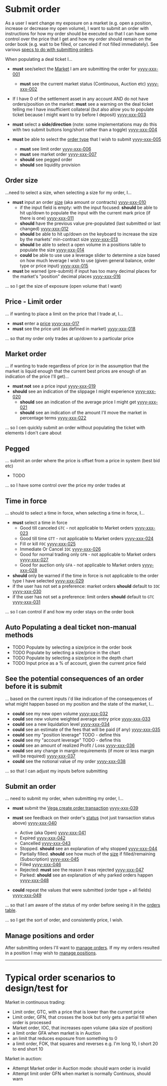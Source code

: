 # Submit order
As a user I want change my exposure on a market (e.g. open a position, increase or decrease my open volume), I want to submit an order with instructions for how my order should be executed so that I can have some control over the price that I get and how my order should remain on the order book (e.g. wait to be filled, or canceled if not filled immediately). See various [specs to do with submitting orders](../protocol#orders).

When populating a deal ticket I...

- **must** see/select the [Market](./7001-DATA-data_display.md#market) I am are submitting the order for <a name="yyyy-xxx-001" href="#yyyy-xxx-001">yyyy-xxx-001</a>
  - **must** see the current market status (Continuous, Auction etc) <a name="yyyy-xxx-002" href="#yyyy-xxx-002">yyyy-xxx-002</a>

- If I have 0 of the settlement asset in any account AND do not have orders/position on the market: **must** see a warning on the deal ticket telling me I have insufficient collateral (but also allow you to populate ticket because I might want to try before I deposit) <a name="yyyy-xxx-003" href="#yyyy-xxx-003">yyyy-xxx-003</a>

- **must** select a **side/direction** (note: some implementations may do this with two submit buttons long/short rather than a toggle) <a name="yyyy-xxx-004" href="#yyyy-xxx-004">yyyy-xxx-004</a>

- **must** be able to select the [order type](../protocol/0014-ORDT-order_types.md) that I wish to submit <a name="yyyy-xxx-005" href="#yyyy-xxx-005">yyyy-xxx-005</a>
  - **must** see limit order <a name="yyyy-xxx-006" href="#yyyy-xxx-006">yyyy-xxx-006</a>
  - **must** see market order <a name="yyyy-xxx-007" href="#yyyy-xxx-007">yyyy-xxx-007</a>
  - **should** see pegged order <!-- <a name="yyyy-xxx-008" href="#yyyy-xxx-008">yyyy-xxx-008</a> -->
  - **should** see liquidity provision <!-- <a name="yyyy-xxx-009" href="#yyyy-xxx-009">yyyy-xxx-009</a> -->

## Order size

...need to select a size, when selecting a size for my order, I...

- **must** input an order [size](7001-DATA-data_display.md#size) (aka amount or contracts) <a name="yyyy-xxx-010" href="#yyyy-xxx-010">yyyy-xxx-010</a>
  - if the input field is empty: with the input focused: **should** be able to hit up/down to populate the input with the current mark price (if there is one) <a name="yyyy-xxx-011" href="#yyyy-xxx-011">yyyy-xxx-011</a>
  - **should** have the previous value pre-populated (last submitted or last changed) <a name="yyyy-xxx-012" href="#yyyy-xxx-012">yyyy-xxx-012</a>
  - **should** be able to hit up/down on the keyboard to increase the size by the markets' min-contract size <a name="yyyy-xxx-013" href="#yyyy-xxx-013">yyyy-xxx-013</a>
  - **should** be able to select a open volume in a positions table to populate the size <a name="yyyy-xxx-014" href="#yyyy-xxx-014">yyyy-xxx-014</a> 
  - **could** be able to use use a leverage slider to determine a size based on how much leverage I wish to use (given general balance, order type or price input) <a name="yyyy-xxx-015" href="#yyyy-xxx-015">yyyy-xxx-015</a>
- **must** be warned (pre-submit) if input has too many decimal places for the market's "position" decimal places <a name="yyyy-xxx-016" href="#yyyy-xxx-016">yyyy-xxx-016</a> 

... so I get the size of exposure (open volume that I want)

## Price - Limit order

... if wanting to place a limit on the price that I trade at, I...

- **must** enter a [price](7001-DATA-data_display.md#quote-price) <a name="yyyy-xxx-17" href="#yyyy-xxx-17">yyyy-xxx-017</a> 
- **must** see the price unit (as defined in market) <a name="yyyy-xxx-018" href="#yyyy-xxx-018">yyyy-xxx-018</a>

... so that my order only trades at up/down to a particular price

## Market order

... if wanting to trade regardless of price (or in the assumption that the market is liquid enough that the current best prices are enough of an indication of the price I'll get)...

- **must not** see a price input <a name="yyyy-xxx-019" href="#yyyy-xxx-019">yyyy-xxx-019</a>
- **should** see an indication of the slippage I might experience <a name="yyyy-xxx-020" href="#yyyy-xxx-020">yyyy-xxx-020</a>
  - **should** see an indication of the average price I might get <a name="yyyy-xxx-021" href="#yyyy-xxx-021">yyyy-xxx-021</a>
  - **should** see an indication of the amount I'll move the market in percentage terms <a name="yyyy-xxx-022" href="#yyyy-xxx-022">yyyy-xxx-022</a>

... so I cen quickly submit an order without populating the ticket with elements I don't care about

## Pegged

... submit an order where the price is offset from a price in system (best bid etc)

- TODO

... so I have some control over the price my order trades at

## Time in force

... should to select a time in force, when selecting a time in force, I...

- **must** select a time in force
  - Good till canceled `GTC` - not applicable to Market orders <a name="yyyy-xxx-023" href="#yyyy-xxx-023">yyyy-xxx-023</a>
  - Good till time `GTT` - not applicable to Market orders <a name="yyyy-xxx-024" href="#yyyy-xxx-024">yyyy-xxx-024</a>
  - Fill or kill `FOC` <a name="yyyy-xxx-025" href="#yyyy-xxx-025">yyyy-xxx-025</a>
  - Immediate Or Cancel `IOC` <a name="yyyy-xxx-026" href="#yyyy-xxx-026">yyyy-xxx-026</a>
  - Good for normal trading only `GFN` - not applicable to Market orders <a name="yyyy-xxx-027" href="#yyyy-xxx-027">yyyy-xxx-027</a>
  - Good for auction only `GFA` - not applicable to Market orders <a name="yyyy-xxx-028" href="#yyyy-xxx-028">yyyy-xxx-028</a>
- **should** only be warned if the time in force is not applicable to the order type I have selected <a name="yyyy-xxx-029" href="#yyyy-xxx-029">yyyy-xxx-029</a>
- if the user has not set a preference: market orders **should** default to `IOC` <a name="yyyy-xxx-030" href="#yyyy-xxx-030">yyyy-xxx-030</a>
- if the user has not set a preference: limit orders **should** default to `GTC` <a name="yyyy-xxx-031" href="#yyyy-xxx-031">yyyy-xxx-031</a>

... so I can control if and how my order stays on the order book

## Auto Populating a deal ticket non-manual methods

- TODO Populate by selecting a size/price in the order book
- TODO Populate by selecting a size/price in the chart
- TODO Populate by selecting a size/price in the depth chart
- TODO Input price as a % of account, given the current price field

## See the potential consequences of an order before it is submit
... based on the current inputs i'd like indication of the consequences of what might happen based on my position and the state of the market, I...

- **could** see my new open volume <a name="yyyy-xxx-032" href="#yyyy-xxx-032">yyyy-xxx-032</a>
- **could** see new volume weighted average entry price <a name="yyyy-xxx-033" href="#yyyy-xxx-033">yyyy-xxx-033</a>
- **could** see a new liquidation level <a name="yyyy-xxx-034" href="#yyyy-xxx-034">yyyy-xxx-034</a>
- **could** see an estimate of the fees that will be paid (if any) <a name="yyyy-xxx-035" href="#yyyy-xxx-035">yyyy-xxx-035</a>
- **could** see my "position leverage" TODO - define this
- **could** see my "account leverage" TODO - define this 
- **could** see an amount of realized Profit / Loss <a name="yyyy-xxx-036" href="#yyyy-xxx-036">yyyy-xxx-036</a>
- **could** see any change in margin requirements (if more or less margin will be required) <a name="yyyy-xxx-037" href="#yyyy-xxx-037">yyyy-xxx-037</a>
- **could** see the notional value of my order <a name="yyyy-xxx-038" href="#yyyy-xxx-038">yyyy-xxx-038</a>

... so that I can adjust my inputs before submitting

## Submit an order

... need to submit my order, when submitting my order, I... 

- **must** submit the [Vega create order transaction](0013-WTXN-submit_vega_transaction.md) <a name="yyyy-xxx-039" href="#yyyy-xxx-039">yyyy-xxx-039</a>

- **must** see feedback on their order's [status](https://docs.vega.xyz/docs/mainnet/grpc/vega/vega.proto#orderstatus) (not just transaction status above) <a name="yyyy-xxx-040" href="#yyyy-xxx-040">yyyy-xxx-040</a>
  - Active (aka Open) <a name="yyyy-xxx-041" href="#yyyy-xxx-041">yyyy-xxx-041</a>
  - Expired <a name="yyyy-xxx-042" href="#yyyy-xxx-042">yyyy-xxx-042</a>
  - Cancelled <a name="yyyy-xxx-043" href="#yyyy-xxx-043">yyyy-xxx-043</a>
  - Stopped. **should** see an explanation of why stopped <a name="yyyy-xxx-044" href="#yyyy-xxx-044">yyyy-xxx-044</a>
  - Partially filled. **should** see how much of the [size](7001-DATA-data_display.md#size) if filled/remaining (Subscription) <a name="yyyy-xxx-045" href="#yyyy-xxx-045">yyyy-xxx-045</a>
  - Filled <a name="yyyy-xxx-046" href="#yyyy-xxx-046">yyyy-xxx-046</a>
  - Rejected: **must** see the reason it was rejected <a name="yyyy-xxx-047" href="#yyyy-xxx-047">yyyy-xxx-047</a>
  - Parked: **should** see an explanation of why parked orders happen <a name="yyyy-xxx-048" href="#yyyy-xxx-048">yyyy-xxx-048</a>
 - **could** repeat the values that were submitted (order type + all fields) <a name="yyyy-xxx-049" href="#yyyy-xxx-049">yyyy-xxx-049</a>

... so that I am aware of the status of my order before seeing it in the [orders table](6002-MORD-manage_orders.md).

... so I get the sort of order, and consistently price, I wish.

## Manage positions and order
After submitting orders I'll want to [manage orders](6002-MORD-manage_orders.md). If my my orders resulted in a position I may wish to [manage positions](6003-POSI-positions.md).

_____

# Typical order scenarios to design/test for

Market in continuous trading:
- Limit order, GTC, with a price that is lower than the current price
- Limit order, GFN, that crosses the book but only gets a partial fill when order is processed
- Market order, IOC, that increases open volume (aka size of position)
- a limit order GFA when market is in Auction
- an limit that reduces exposure from something to 0
- a limit order, FOK, that squares and reverses e.g. I'm long 10, I short 20 to end short 10

Market in auction:
- Attempt Market order in Auction mode: should warn order is invalid
- Attempt limit order GFN when market is normally Continuos, should warn